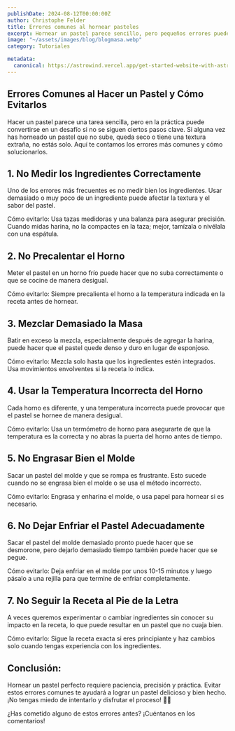 ```yaml
---
publishDate: 2024-08-12T00:00:00Z
author: Christophe Felder
title: Errores comunes al hornear pasteles
excerpt: Hornear un pastel parece sencillo, pero pequeños errores pueden arruinar el resultado. Aquí te mostramos los errores más comunes y cómo evitarlos.
image: "~/assets/images/blog/blogmasa.webp"
category: Tutoriales

metadata:
  canonical: https://astrowind.vercel.app/get-started-website-with-astro-tailwind-css
---
```


## Errores Comunes al Hacer un Pastel y Cómo Evitarlos

Hacer un pastel parece una tarea sencilla, pero en la práctica puede convertirse en un desafío si no se siguen ciertos pasos clave. Si alguna vez has horneado un pastel que no sube, queda seco o tiene una textura extraña, no estás solo. Aquí te contamos los errores más comunes y cómo solucionarlos.

## 1. No Medir los Ingredientes Correctamente

Uno de los errores más frecuentes es no medir bien los ingredientes. Usar demasiado o muy poco de un ingrediente puede afectar la textura y el sabor del pastel.

Cómo evitarlo: Usa tazas medidoras y una balanza para asegurar precisión. Cuando midas harina, no la compactes en la taza; mejor, tamízala o nivélala con una espátula.

## 2. No Precalentar el Horno

Meter el pastel en un horno frío puede hacer que no suba correctamente o que se cocine de manera desigual.

Cómo evitarlo: Siempre precalienta el horno a la temperatura indicada en la receta antes de hornear.

## 3. Mezclar Demasiado la Masa

Batir en exceso la mezcla, especialmente después de agregar la harina, puede hacer que el pastel quede denso y duro en lugar de esponjoso.

Cómo evitarlo: Mezcla solo hasta que los ingredientes estén integrados. Usa movimientos envolventes si la receta lo indica.

## 4. Usar la Temperatura Incorrecta del Horno

Cada horno es diferente, y una temperatura incorrecta puede provocar que el pastel se hornee de manera desigual.

Cómo evitarlo: Usa un termómetro de horno para asegurarte de que la temperatura es la correcta y no abras la puerta del horno antes de tiempo.

## 5. No Engrasar Bien el Molde

Sacar un pastel del molde y que se rompa es frustrante. Esto sucede cuando no se engrasa bien el molde o se usa el método incorrecto.

Cómo evitarlo: Engrasa y enharina el molde, o usa papel para hornear si es necesario.

## 6. No Dejar Enfriar el Pastel Adecuadamente

Sacar el pastel del molde demasiado pronto puede hacer que se desmorone, pero dejarlo demasiado tiempo también puede hacer que se pegue.

Cómo evitarlo: Deja enfriar en el molde por unos 10-15 minutos y luego pásalo a una rejilla para que termine de enfriar completamente.

## 7. No Seguir la Receta al Pie de la Letra

A veces queremos experimentar o cambiar ingredientes sin conocer su impacto en la receta, lo que puede resultar en un pastel que no cuaja bien.

Cómo evitarlo: Sigue la receta exacta si eres principiante y haz cambios solo cuando tengas experiencia con los ingredientes.

## Conclusión:

Hornear un pastel perfecto requiere paciencia, precisión y práctica. Evitar estos errores comunes te ayudará a lograr un pastel delicioso y bien hecho. ¡No tengas miedo de intentarlo y disfrutar el proceso! 🎂✨

¿Has cometido alguno de estos errores antes? ¡Cuéntanos en los comentarios!
